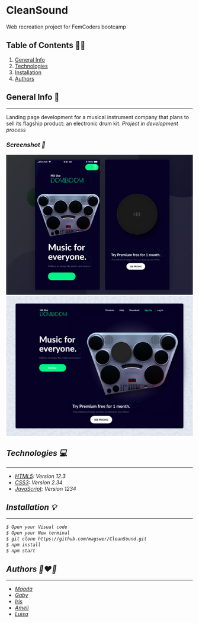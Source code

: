 # CleanSound
Web recreation project for FemCoders bootcamp

## Table of Contents :technologist:
1. [General Info](#general-info)
2. [Technologies](#technologies)
3. [Installation](#installation)
4. [Authors](#authors)



## General Info  :musical_keyboard:
***
 Landing page development for a musical instrument company that plans to sell its flagship product: an electronic drum kit. 
 <i>Project in development process<i>

### Screenshot :iphone:
![Image text](/assets/images/hitthedombo-mobile.jpg/)
![Image text](/assets/images/hitthedombo.jpg)

## Technologies :computer:
***
* [HTML5](https://openwebinars.net/blog/que-es-html5/): Version 12.3 
* [CSS3](https://openwebinars.net/blog/que-es-css3/): Version 2.34
* [JavaScript](https://www.javascript.com/): Version 1234

## Installation :bulb:
***
```
$ Open your Visual code
$ Open your New terminal
$ git clone https://github.com/magswer/CleanSound.git
$ npm install
$ npm start
```


## Authors :couple_with_heart_woman_woman:
***
* [Magda](https://github.com/magswer)
* [Gaby](https://github.com/gabrielabarajas)
* [Iris](https://github.com/mauisiri)
* [Ameli](https://github.com/AmelieLT)
* [Luisa](https://github.com/LuisaVAZ)

